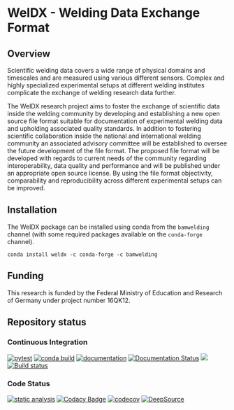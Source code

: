 # WelDX - Welding Data Exchange Format
## Overview
Scientific welding data covers a wide range of physical domains and timescales and are measured using various different sensors.
Complex and highly specialized experimental setups at different welding institutes complicate the exchange of welding research data further.

The WelDX research project aims to foster the exchange of scientific data inside the welding community by developing and establishing a new open source file format suitable for documentation of experimental welding data and upholding associated quality standards.
In addition to fostering scientific collaboration inside the national and international welding community an associated advisory committee will be established to oversee the future development of the file format.
The proposed file format will be developed with regards to current needs of the community regarding interoperability, data quality and performance and will be published under an appropriate open source license.
By using the file format objectivity, comparability and reproducibility across different experimental setups can be improved.

## Installation
The WelDX package can be installed using conda from the `bamwelding` channel (with some required packages available on the `conda-forge` channel).
```console
conda install weldx -c conda-forge -c bamwelding
```

## Funding
This research is funded by the Federal Ministry of Education and Research of Germany under project number 16QK12.

## Repository status 

### Continuous Integration
[![pytest](https://github.com/BAMWelDX/weldx/workflows/pytest/badge.svg?branch=master)](https://github.com/BAMWelDX/weldx/actions?query=workflow%3Apytest+branch%3Amaster)
[![conda build](https://github.com/BAMWelDX/weldx/workflows/conda%20build/badge.svg?branch=master)](https://github.com/BAMWelDX/weldx/actions?query=workflow%3A%22conda+build%22+branch%3Amaster)
[![documentation](https://github.com/BAMWelDX/weldx/workflows/documentation/badge.svg?branch=master)](https://github.com/BAMWelDX/weldx/actions?query=workflow%3Adocumentation+branch%3Amaster)
[![Documentation Status](https://readthedocs.org/projects/weldx/badge/?version=latest)](https://weldx.readthedocs.io/en/latest/?badge=latest)
[![](https://travis-ci.com/BAMWelDX/weldx.svg?branch=master)](https://travis-ci.com/BAMWelDX/weldx)
[![Build status](https://ci.appveyor.com/api/projects/status/6yvswkpj7mmdbrk1/branch/master?svg=true)](https://ci.appveyor.com/project/BAMWelDX/weldx/branch/master)

### Code Status
[![static analysis](https://github.com/BAMWelDX/weldx/workflows/static%20analysis/badge.svg?branch=master)](https://github.com/BAMWelDX/weldx/actions?query=workflow%3A%22static+analysis%22+branch%3Amaster)
[![Codacy Badge](https://api.codacy.com/project/badge/Grade/5e7ede6d978249a781e5c580ed1c813f)](https://www.codacy.com/gh/BAMWelDX/weldx?utm_source=github.com&amp;utm_medium=referral&amp;utm_content=BAMWelDX/weldx&amp;utm_campaign=Badge_Grade)
[![codecov](https://codecov.io/gh/BAMWelDX/weldx/branch/master/graph/badge.svg)](https://codecov.io/gh/BAMWelDX/weldx)
[![DeepSource](https://static.deepsource.io/deepsource-badge-light-mini.svg)](https://deepsource.io/gh/BAMWelDX/weldx/?ref=repository-badge)
